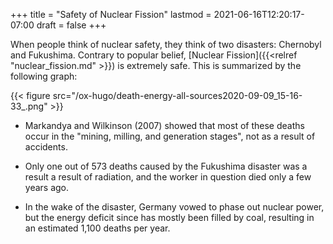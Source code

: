 +++
title = "Safety of Nuclear Fission"
lastmod = 2021-06-16T12:20:17-07:00
draft = false
+++

When people think of nuclear safety, they think of two disasters: Chernobyl and Fukushima. Contrary to popular belief, [Nuclear Fission]({{<relref "nuclear_fission.md" >}}) is extremely safe. This is summarized by the following graph:

{{< figure src="/ox-hugo/death-energy-all-sources2020-09-09_15-16-33_.png" >}}

-   Markandya and Wilkinson (2007) showed that most of these deaths occur in the "mining, milling, and generation stages", not as a result of accidents.

-   Only one out of 573 deaths caused by the Fukushima disaster was a result a result of radiation, and the worker in question died only a few years ago.

-   In the wake of the disaster, Germany vowed to phase out nuclear power, but the energy deficit since has mostly been filled by coal, resulting in an estimated 1,100 deaths per year.